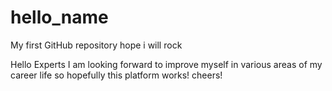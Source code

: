# hello_name
My first GitHub repository hope i will rock

Hello Experts
  I am looking forward to improve myself in various areas of my career life so hopefully this platform works!
  cheers!
